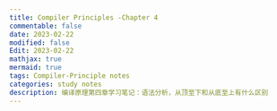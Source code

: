 ```yaml
---
title: Compiler Principles -Chapter 4
commentable: false
date: 2023-02-22
modified: false
Edit: 2023-02-22
mathjax: true
mermaid: true
tags: Compiler-Principle notes
categories: study notes
description: 编译原理第四章学习笔记：语法分析，从顶至下和从底至上有什么区别
---
```


